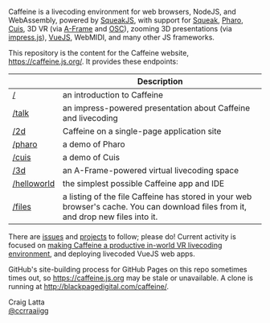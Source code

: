 Caffeine is a livecoding environment for web browsers, NodeJS, and WebAssembly, powered by [SqueakJS](https://squeak.js.org), with support for [Squeak](http://squeak.org), [Pharo](https://pharo.org), [Cuis](http://cuis-smalltalk.org), 3D VR (via [A-Frame](https://aframe.io) and [OSC](http://opensoundcontrol.org)), zooming 3D presentations (via [impress.js](https://impress.js.org)), [VueJS](https://vuejs.org), WebMIDI, and many other JS frameworks.

This repository is the content for the Caffeine website, https://caffeine.js.org/. It provides these endpoints:

|                                                   | Description                  |
| ------------------------------------------------- | ---------------------------- |
| [/](https://caffeine.js.org/)                     | an introduction to Caffeine  |
| [/talk](https://caffeine.js.org/talk)             | an impress-powered presentation about Caffeine and livecoding |
| [/2d](https://caffeine.js.org/2d)               | Caffeine on a single-page application site |
| [/pharo](https://caffeine.js.org/pharo)           | a demo of Pharo |
| [/cuis](https://caffeine.js.org/cuis)             | a demo of Cuis |
| [/3d](https://caffeine.js.org/3d)       | an A-Frame-powered virtual livecoding space |
| [/helloworld](https://caffeine.js.org/helloworld) | the simplest possible Caffeine app and IDE |
| [/files](https://caffeine.js.org/files)           | a listing of the file Caffeine has stored in your web browser's cache. You can download files from it, and drop new files into it. |

There are [issues](https://github.com/ccrraaiigg/caffeine/issues) and [projects](https://github.com/ccrraaiigg/caffeine/projects) to follow; please do! Current activity is focused on [making Caffeine a productive in-world VR livecoding environment](https://github.com/ccrraaiigg/caffeine/projects/1), and deploying livecoded VueJS web apps.

GitHub's site-building process for GitHub Pages on this repo sometimes times out, so https://caffeine.js.org may be stale or unavailable. A clone is running at http://blackpagedigital.com/caffeine/.


Craig Latta
<br>
[@ccrraaiigg](https://twitter.com/ccrraaiigg)

